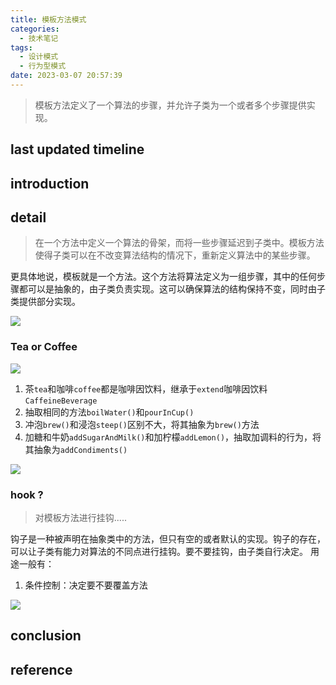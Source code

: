 ```yaml
---
title: 模板方法模式
categories:
  - 技术笔记
tags:
  - 设计模式
  - 行为型模式
date: 2023-03-07 20:57:39
---
```


>模板方法定义了一个算法的步骤，并允许子类为一个或者多个步骤提供实现。


## last updated timeline


## introduction


## detail
>在一个方法中定义一个算法的骨架，而将一些步骤延迟到子类中。模板方法使得子类可以在不改变算法结构的情况下，重新定义算法中的某些步骤。

更具体地说，模板就是一个方法。这个方法将算法定义为一组步骤，其中的任何步骤都可以是抽象的，由子类负责实现。这可以确保算法的结构保持不变，同时由子类提供部分实现。

![](http://cdn-0.plantuml.com/plantuml/png/RO_1QiOW48Jl-nGBlIJq4DfhBoazbpx3HhT4kchGJQ04--prJ_xmN_GopAVCZ6DMIhfw0Q0fQoAZQ8HonlUx_JWSxl27MtGMbVqYfFp9EaVRzVLcISuxTHj_BPn8NGmlNV-63VvQEPWOJ69zq1kSO_ofMk09zsj9EGgRwOrdhR9hTACIzs70RnT8q1zVoMWeuCHLHDYYTOcDoc-1vpFad0W5wXavsDNBFm00)

### Tea or Coffee

![](http://cdn-0.plantuml.com/plantuml/png/ZP2z2i8m54RtF4L6HVGPgXr4q4KBpjVcQmdcvtAJw22-kuKExQAudW_kETmgPP9Sl5EjevHq6_scZbq7w9TQwKUqHhE0IN16QncBfLgFc8ovb9va6yp9kliqS2no27NX2Tq4p_7iNcmmQRP4wwwK8GDwgrb50_eduGWVmqztoW0te1trtxGLWXb-y040)

1. 茶`tea`和咖啡`coffee`都是咖啡因饮料，继承于`extend`咖啡因饮料`CaffeineBeverage`
2. 抽取相同的方法`boilWater()`和`pourInCup()`
3. 冲泡`brew()`和浸泡`steep()`区别不大，将其抽象为`brew()`方法
4. 加糖和牛奶`addSugarAndMilk()`和加柠檬`addLemon()`，抽取加调料的行为，将其抽象为`addCondiments()`

![](http://cdn-0.plantuml.com/plantuml/png/bP6x3i8m34NtV4KabbQe_G8MwCGAI0o8mKqDYjGybBXbAENR2Nq8YGA2CRQFxxsEAC5xBenA2PKjWJ3DpEc4o1isuxMH1OUYo8mkf49DFeh7Skxm4buj4zCLIsi3F-UD9o0fsfvG87Mq9IVr-N2CMVBI5frkD6qGGYS4kIS7WlWRnGm2B3Mki4O7vuVzMqzRXnOSRb18YvtzPbpKViZtCZ0adG-vZIptGT8zIzPKRgspodwwnmxXztkoxy4MroHvzs5_Oy7K7G00)

### hook ?
>对模板方法进行挂钩.....

钩子是一种被声明在抽象类中的方法，但只有空的或者默认的实现。钩子的存在，可以让子类有能力对算法的不同点进行挂钩。要不要挂钩，由子类自行决定。
用途一般有：
1. 条件控制：决定要不要覆盖方法

![](http://cdn-0.plantuml.com/plantuml/png/bP6_JiGm38VtF8MbMmwTxfw0uQ0Bh23K0J6uYQz4976KECTGohCJMX1_L12ilzYVFyVxB9YaUAUmov9G2sY7EODclnFoqQ7Ghi73WMoWSpfImfvQA_SNp0ymg6SuiZKG4qLCT4NQHbgVg1KCxy1nAa1Z6Wx6UWgIbmgwH8yrtq37x0W3w9A5FQKMQyUNtitRJ2xfCZGbVaGTMzUYKAhHg9OsuRh9P_yL_A3tNwajN4koeOUUv2PJDOj59eqbZxCOOQZS8GkArUCypgCDwnbpUrUHtvxr9FygFdFLtuvq-hJT_lOBIkqfcEBT2m00)


## conclusion


## reference
